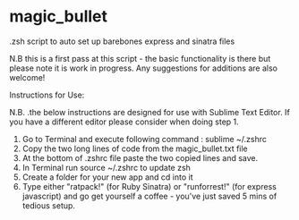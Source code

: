 # magic_bullet
.zsh script to auto set up barebones express and sinatra files

N.B this is a first pass at this script - the basic functionality is there but please note it is work in progress. Any suggestions for additions are also welcome!

Instructions for Use:

N.B. .the below instructions are designed for use with Sublime Text Editor. If you have a different editor please consider when doing step 1.

1. Go to Terminal and execute following command : sublime ~/.zshrc
2. Copy the two long lines of code from the magic_bullet.txt file
3. At the bottom of .zshrc file paste the two copied lines and save.
4. In Terminal run source ~/.zshrc  to update zsh
5. Create a folder for your new app and cd into it
6. Type either "ratpack!" (for Ruby Sinatra) or "runforrest!" (for express javascript) and go get yourself a coffee - you've just saved 5 mins of tedious setup.

